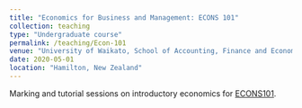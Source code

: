 ```yaml
---
title: "Economics for Business and Management: ECONS 101"
collection: teaching
type: "Undergraduate course"
permalink: /teaching/Econ-101
venue: "University of Waikato, School of Accounting, Finance and Economics"
date: 2020-05-01
location: "Hamilton, New Zealand"
---
```


Marking and tutorial sessions on introductory economics for [ECONS101](https://www.waikato.ac.nz/study/papers/econs101/2025/).